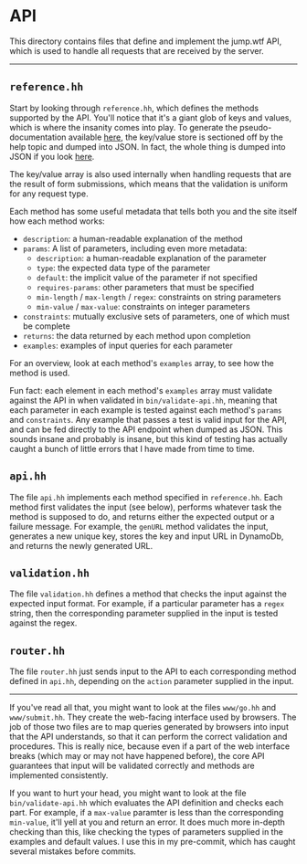# API

This directory contains files that define and implement the jump.wtf API, which is used to handle all requests that are received by the server.

---

## `reference.hh`

Start by looking through `reference.hh`, which defines the methods supported by the API. You'll notice that it's a giant glob of keys and values, which is where the insanity comes into play. To generate the pseudo-documentation available [here](https://jump.wtf/a?action=help&topic=help), the key/value store is sectioned off by the help topic and dumped into JSON. In fact, the whole thing is dumped into JSON if you look [here](https://jump.wtf/a/?action=help&topic=all).

The key/value array is also used internally when handling requests that are the result of form submissions, which means that the validation is uniform for any request type.

Each method has some useful metadata that tells both you and the site itself how each method works:

* `description`: a human-readable explanation of the method
* `params`: A list of parameters, including even more metadata:
  * `description`: a human-readable explanation of the parameter
  * `type`: the expected data type of the parameter
  * `default`: the implicit value of the parameter if not specified
  * `requires-params`: other parameters that must be specified
  * `min-length` / `max-length` / `regex`: constraints on string parameters
  * `min-value` / `max-value`: constraints on integer parameters
* `constraints`: mutually exclusive sets of parameters, one of which must be complete
* `returns`: the data returned by each method upon completion
* `examples`: examples of input queries for each parameter

For an overview, look at each method's `examples` array, to see how the method is used.

Fun fact: each element in each method's `examples` array must validate against the API in when validated in `bin/validate-api.hh`, meaning that each parameter in each example is tested against each method's `params` and `constraints`. Any example that passes a test is valid input for the API, and can be fed directly to the API endpoint when dumped as JSON. This sounds insane and probably is insane, but this kind of testing has actually caught a bunch of little errors that I have made from time to time.

## `api.hh`

The file `api.hh` implements each method specified in `reference.hh`. Each method first validates the input (see below), performs whatever task the method is supposed to do, and returns either the expected output or a failure message. For example, the `genURL` method validates the input, generates a new unique key, stores the key and input URL in DynamoDb, and returns the newly generated URL.

## `validation.hh`

The file `validation.hh` defines a method that checks the input against the expected input format. For example, if a particular parameter has a `regex` string, then the corresponding parameter supplied in the input is tested against the regex.

## `router.hh`

The file `router.hh` just sends input to the API to each corresponding method defined in `api.hh`, depending on the `action` parameter supplied in the input.

---

If you've read all that, you might want to look at the files `www/go.hh` and `www/submit.hh`. They create the web-facing interface used by browsers. The job of those two files are to map queries generated by browsers into input that the API understands, so that it can perform the correct validation and procedures. This is really nice, because even if a part of the web interface breaks (which may or may not have happened before), the core API guarantees that input will be validated correctly and methods are implemented consistently.

If you want to hurt your head, you might want to look at the file `bin/validate-api.hh` which evaluates the API definition and checks each part. For example, if a `max-value` paramter is less than the corresponding `min-value`, it'll yell at you and return an error. It does much more in-depth checking than this, like checking the types of parameters supplied in the examples and default values. I use this in my pre-commit, which has caught several mistakes before commits.
